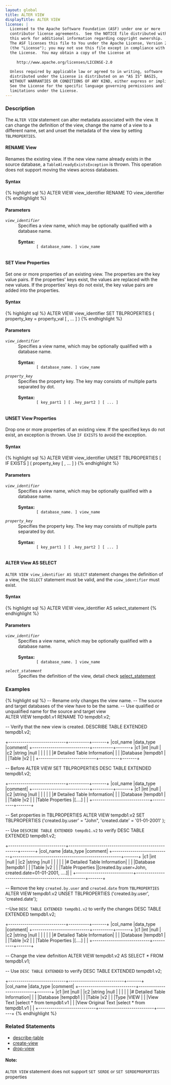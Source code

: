 ```yaml
---
layout: global
title: ALTER VIEW
displayTitle: ALTER VIEW 
license: |
  Licensed to the Apache Software Foundation (ASF) under one or more
  contributor license agreements.  See the NOTICE file distributed with
  this work for additional information regarding copyright ownership.
  The ASF licenses this file to You under the Apache License, Version 2.0
  (the "License"); you may not use this file except in compliance with
  the License.  You may obtain a copy of the License at
 
     http://www.apache.org/licenses/LICENSE-2.0
 
  Unless required by applicable law or agreed to in writing, software
  distributed under the License is distributed on an "AS IS" BASIS,
  WITHOUT WARRANTIES OR CONDITIONS OF ANY KIND, either express or implied.
  See the License for the specific language governing permissions and
  limitations under the License.
---
```


### Description

The `ALTER VIEW` statement can alter metadata associated with the view. It can change the definition of the view, change
the name of a view to a different name, set and unset the metadata of the view by setting `TBLPROPERTIES`.

#### RENAME View
Renames the existing view. If the new view name already exists in the source database, a `TableAlreadyExistsException` is thrown. This operation
does not support moving the views across databases.

#### Syntax
{% highlight sql %}
ALTER VIEW view_identifier RENAME TO view_identifier
{% endhighlight %}

#### Parameters
<dl>
  <dt><code><em>view_identifier</em></code></dt>
  <dd>
    Specifies a view name, which may be optionally qualified with a database name.<br><br>
    <b> Syntax:</b>
      <code>
        [ database_name. ] view_name
      </code>
  </dd>
</dl>

#### SET View Properties
Set one or more properties of an existing view. The properties are the key value pairs. If the properties' keys exist, 
the values are replaced with the new values. If the properties' keys do not exist, the key value pairs are added into
the properties.

#### Syntax
{% highlight sql %}
ALTER VIEW view_identifier SET TBLPROPERTIES ( property_key = property_val [ , ... ] )
{% endhighlight %}

#### Parameters
<dl>
  <dt><code><em>view_identifier</em></code></dt>
  <dd>
    Specifies a view name, which may be optionally qualified with a database name.<br><br>
    <b> Syntax:</b>
      <code>
        [ database_name. ] view_name
      </code>
  </dd>
  <dt><code><em>property_key</em></code></dt>
  <dd>
    Specifies the property key. The key may consists of multiple parts separated by dot.<br><br>
    <b>Syntax:</b>
      <code>
        [ key_part1 ] [ .key_part2 ] [ ... ]
      </code>
  </dd>
</dl>

#### UNSET View Properties
Drop one or more properties of an existing view. If the specified keys do not exist, an exception is thrown. Use 
`IF EXISTS` to avoid the exception. 

#### Syntax
{% highlight sql %}
ALTER VIEW view_identifier UNSET TBLPROPERTIES [ IF EXISTS ]  ( property_key [ , ... ] )
{% endhighlight %}

#### Parameters
<dl>
  <dt><code><em>view_identifier</em></code></dt>
  <dd>
    Specifies a view name, which may be optionally qualified with a database name.<br><br>
    <b> Syntax:</b>
      <code>
        [ database_name. ] view_name
      </code>
  </dd>
  <dt><code><em>property_key</em></code></dt>
  <dd>
    Specifies the property key. The key may consists of multiple parts separated by dot.<br><br>
    <b>Syntax:</b>
      <code>
        [ key_part1 ] [ .key_part2 ] [ ... ]
      </code>
  </dd>
</dl>

#### ALTER View AS SELECT
`ALTER VIEW view_identifier AS SELECT` statement changes the definition of a view, the `SELECT` statement must be valid,
and the `view_identifier` must exist.

#### Syntax
{% highlight sql %}
ALTER VIEW view_identifier AS select_statement
{% endhighlight %}

#### Parameters
<dl>
  <dt><code><em>view_identifier</em></code></dt>
  <dd>
    Specifies a view name, which may be optionally qualified with a database name.<br><br>
    <b> Syntax:</b>
      <code>
        [ database_name. ] view_name
      </code>
  </dd>
  <dt><code><em>select_statement</em></code></dt>
  <dd>
    Specifies the definition of the view, detail check <a href="sql-ref-syntax-qry-select.html">select_statement</a>
  </dd>
</dl>

### Examples

{% highlight sql %}
-- Rename only changes the view name.
-- The source and target databases of the view have to be the same.
-- Use qualified or unqualified name for the source and target view  
ALTER VIEW tempdb1.v1 RENAME TO tempdb1.v2;

-- Verify that the new view is created.
DESCRIBE TABLE EXTENDED tempdb1.v2;

+----------------------------+----------+-------+
|col_name                    |data_type |comment|
+----------------------------+----------+-------+
|c1                          |int       |null   |
|c2                          |string    |null   |
|                            |          |       |
|# Detailed Table Information|          |       |
|Database                    |tempdb1   |       |
|Table                       |v2        |       |
+----------------------------+----------+-------+

-- Before ALTER VIEW SET TBLPROPERTIES
DESC TABLE EXTENDED tempdb1.v2;

+----------------------------+----------+-------+
|col_name                    |data_type |comment|
+----------------------------+----------+-------+
|c1                          |int       |null   |
|c2                          |string    |null   |
|                            |          |       |
|# Detailed Table Information|          |       |
|Database                    |tempdb1   |       |
|Table                       |v2        |       |
|Table Properties            |[....]    |       |
+----------------------------+----------+-------+

-- Set properties in TBLPROPERTIES
ALTER VIEW tempdb1.v2 SET TBLPROPERTIES ('created.by.user' = "John", 'created.date' = '01-01-2001' );

-- Use `DESCRIBE TABLE EXTENDED tempdb1.v2` to verify
DESC TABLE EXTENDED tempdb1.v2;

+----------------------------+-----------------------------------------------------+-------+
|col_name                    |data_type                                            |comment|
+----------------------------+-----------------------------------------------------+-------+
|c1                          |int                                                  |null   |
|c2                          |string                                               |null   |
|                            |                                                     |       |
|# Detailed Table Information|                                                     |       |
|Database                    |tempdb1                                              |       |
|Table                       |v2                                                   |       |
|Table Properties            |[created.by.user=John, created.date=01-01-2001, ....]|       |
+----------------------------+-----------------------------------------------------+-------+

-- Remove the key `created.by.user` and `created.date` from `TBLPROPERTIES`
ALTER VIEW tempdb1.v2 UNSET TBLPROPERTIES ('created.by.user', 'created.date');

--Use `DESC TABLE EXTENDED tempdb1.v2` to verify the changes
DESC TABLE EXTENDED tempdb1.v2;

+----------------------------+----------+-------+
|col_name                    |data_type |comment|
+----------------------------+----------+-------+
|c1                          |int       |null   |
|c2                          |string    |null   |
|                            |          |       |
|# Detailed Table Information|          |       |
|Database                    |tempdb1   |       |
|Table                       |v2        |       |
|Table Properties            |[....]    |       |
+----------------------------+----------+-------+

-- Change the view definition
ALTER VIEW tempdb1.v2 AS SELECT * FROM tempdb1.v1;

-- Use `DESC TABLE EXTENDED` to verify
DESC TABLE EXTENDED tempdb1.v2;

+----------------------------+---------------------------+-------+
|col_name                    |data_type                  |comment|
+----------------------------+---------------------------+-------+
|c1                          |int                        |null   |
|c2                          |string                     |null   |
|                            |                           |       |
|# Detailed Table Information|                           |       |
|Database                    |tempdb1                    |       |
|Table                       |v2                         |       |
|Type                        |VIEW                       |       |
|View Text                   |select * from tempdb1.v1   |       |
|View Original Text          |select * from tempdb1.v1   |       |
+----------------------------+---------------------------+-------+
{% endhighlight %}

### Related Statements

- [describe-table](sql-ref-syntax-aux-describe-table.html)
- [create-view](sql-ref-syntax-ddl-create-view.html)
- [drop-view](sql-ref-syntax-ddl-drop-view.html)

#### Note:

`ALTER VIEW` statement does not support `SET SERDE` or `SET SERDEPROPERTIES` properties

